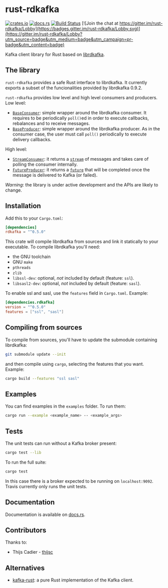 # rust-rdkafka

[![crates.io](https://img.shields.io/crates/v/rdkafka.svg)](https://crates.io/crates/rdkafka)
[![docs.rs](https://docs.rs/rdkafka/badge.svg)](https://docs.rs/rdkafka/)
[![Build Status](https://travis-ci.org/fede1024/rust-rdkafka.svg?branch=master)](https://travis-ci.org/fede1024/rust-rdkafka)
[![Join the chat at https://gitter.im/rust-rdkafka/Lobby](https://badges.gitter.im/rust-rdkafka/Lobby.svg)](https://gitter.im/rust-rdkafka/Lobby?utm_source=badge&utm_medium=badge&utm_campaign=pr-badge&utm_content=badge)

Kafka client library for Rust based on [librdkafka].

## The library
`rust-rdkafka` provides a safe Rust interface to librdkafka.
It currently exports a subset of the funcionalities provided by librdkafka 0.9.2.

`rust-rdkafka` provides low level and high level consumers and producers. Low level:

* [`BaseConsumer`]: simple wrapper around the librdkafka consumer. It requires to be
  periodically `poll()`ed in order to execute callbacks, rebalances and to receive messages.
* [`BaseProducer`]: simple wrapper around the librdkafka producer. As in the consumer case,
  the user must call `poll()` periodically to execute delivery callbacks.

High level:

 * [`StreamConsumer`]: it returns a [`stream`] of messages and takes care of polling the consumer
 internally.
 * [`FutureProducer`]: it returns a [`future`] that will be completed once the message is
 delivered to Kafka (or failed).

[`BaseConsumer`]: https://docs.rs/rdkafka/0.5.0/rdkafka/consumer/base_consumer/struct.BaseConsumer.html
[`BaseProducer`]: https://docs.rs/rdkafka/0.5.0/rdkafka/producer/struct.BaseProducer.html
[`StreamConsumer`]: https://docs.rs/rdkafka/0.5.0/rdkafka/consumer/stream_consumer/struct.StreamConsumer.html
[`FutureProducer`]: https://docs.rs/rdkafka/0.5.0/rdkafka/producer/struct.FutureProducer.html
[librdkafka]: https://github.com/edenhill/librdkafka
[futures]: https://github.com/alexcrichton/futures-rs
[`future`]: https://docs.rs/futures/0.1.3/futures/trait.Future.html
[`stream`]: https://docs.rs/futures/0.1.3/futures/stream/trait.Stream.html

*Warning*: the library is under active development and the APIs are likely to change.

## Installation

Add this to your `Cargo.toml`:

```toml
[dependencies]
rdkafka = "^0.5.0"
```

This crate will compile librdkafka from sources and link it statically to your
executable. To compile librdkafka you'll need:

* the GNU toolchain
* GNU `make`
* `pthreads`
* `zlib`
* `libssl-dev`: optional, *not* included by default (feature: `ssl`).
* `libsasl2-dev`: optional, *not* included by default (feature: `sasl`).

To enable ssl and sasl, use the `features` field in `Cargo.toml`. Example:

```toml
[dependencies.rdkafka]
version = "^0.5.0"
features = ["ssl", "sasl"]
```

## Compiling from sources

To compile from sources, you'll have to update the submodule containing librdkafka:

```bash
git submodule update --init
```

and then compile using `cargo`, selecting the features that you want. Example:

```bash
cargo build --features "ssl sasl"
```

## Examples

You can find examples in the `examples` folder. To run them:

```bash
cargo run --example <example_name> -- <example_args>
```

## Tests

The unit tests can run without a Kafka broker present:

```bash
cargo test --lib
```

To run the full suite:

```bash
cargo test
```

In this case there is a broker expected to be running on
`localhost:9092`. Travis currently only runs the unit tests.

## Documentation

Documentation is available on [docs.rs](https://docs.rs/rdkafka/).

## Contributors

Thanks to:
* Thijs Cadier - [thijsc](https://github.com/thijsc)

## Alternatives

* [kafka-rust]: a pure Rust implementation of the Kafka client.

[kafka-rust]: https://github.com/spicavigo/kafka-rust
